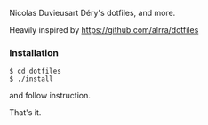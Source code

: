 Nicolas Duvieusart Déry's dotfiles, and more.

Heavily inspired by https://github.com/alrra/dotfiles

### Installation

```
$ cd dotfiles
$ ./install
```

and follow instruction.

That's it.
